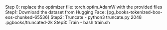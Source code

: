 Step 0: replace the optimizer file: torch.optim.AdamW with the provided files
Step1: Download the dataset from Hugging Face: [pg_books-tokenized-bos-eos-chunked-65536]
Step2: Truncate - python3 truncate.py 2048 .pgbooks/truncated-2k
Step3: Train - bash train.sh